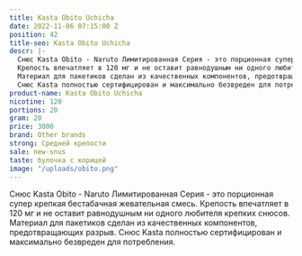 ```yaml
---
title: Kasta Obito Uchicha
date: 2022-11-06 07:15:00 Z
position: 42
title-seo: Kasta Obito Uchicha
descr: |-
  Снюс Kasta Obito - Naruto Лимитированная Серия - это порционная супер крепкая бестабачная жевательная смесь.
  Крепость впечатляет в 120 мг и не оставит равнодушным ни одного любителя крепких снюсов.
  Материал для пакетиков сделан из качественных компонентов, предотвращающих разрыв.
  Снюс Kasta полностью сертифицирован и максимально безвреден для потребления.
product-name: Kasta Obito Uchicha
nicotine: 120
portions: 20
gram: 20
price: 3000
brand: Other brands
strong: Средней крепости
sale: new-snus
taste: булочка с корицей
image: "/uploads/obito.png"
---
```


Снюс Kasta Obito - Naruto Лимитированная Серия - это порционная супер крепкая бестабачная жевательная смесь.
Крепость впечатляет в 120 мг и не оставит равнодушным ни одного любителя крепких снюсов.
Материал для пакетиков сделан из качественных компонентов, предотвращающих разрыв.
Снюс Kasta полностью сертифицирован и максимально безвреден для потребления.